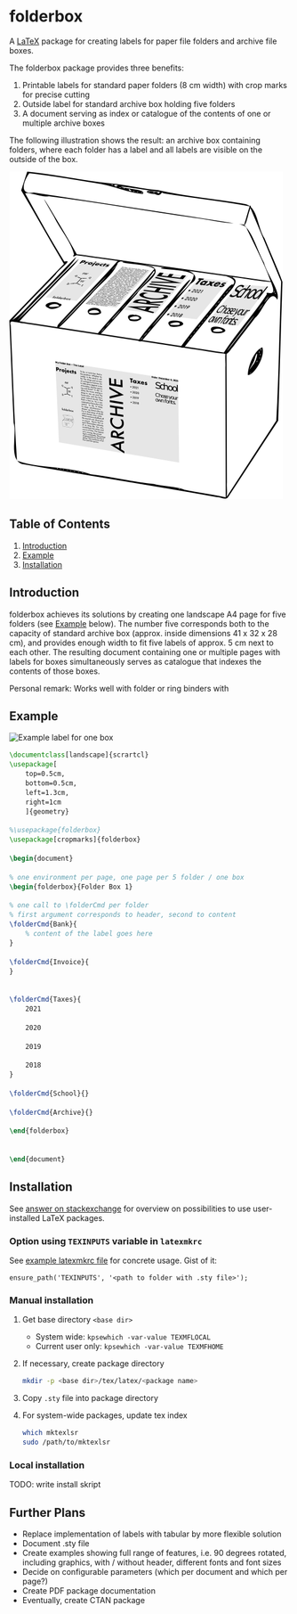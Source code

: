 # folderbox
A [LaTeX](https://www.latex-project.org) package for creating labels for paper file folders and archive file boxes.

The folderbox package provides three benefits:
1. Printable labels for standard paper folders (8 cm width) with crop marks for precise cutting
2. Outside label for standard archive box holding five folders
3. A document serving as index or catalogue of the contents of one or multiple archive boxes

The following illustration shows the result: an archive box containing folders, where each folder has a label and all labels are visible on the outside of the box.

![Archive box containing five file folders with labels and an overview of all labels on the outside of the box](./doc/folderbox_with_labels.svg)


[//]: # (TOC - START)

## Table of Contents
1. [Introduction](#introduction)
2. [Example](#example)
3. [Installation](#installation)

[//]: # (TOC - END)


## Introduction

folderbox achieves its solutions by creating one landscape A4 page for five folders (see [Example](#example) below). The number five corresponds both to the capacity of standard archive box (approx. inside dimensions 41 x 32 x 28 cm), and provides enough width to fit five labels of approx. 5 cm next to each other.
The resulting document containing one or multiple pages with labels for boxes simultaneously serves as catalogue that indexes the contents of those boxes.

Personal remark:
Works well with folder or ring binders with

## Example

![Example label for one box](./doc/example_label_page.svg)



```tex
\documentclass[landscape]{scrartcl}
\usepackage[
    top=0.5cm,
    bottom=0.5cm,
    left=1.3cm,
    right=1cm
    ]{geometry}

%\usepackage{folderbox}
\usepackage[cropmarks]{folderbox}

\begin{document}

% one environment per page, one page per 5 folder / one box
\begin{folderbox}{Folder Box 1}

% one call to \folderCmd per folder
% first argument corresponds to header, second to content
\folderCmd{Bank}{
    % content of the label goes here
}

\folderCmd{Invoice}{
}


\folderCmd{Taxes}{
    2021

    2020

    2019

    2018
}

\folderCmd{School}{}

\folderCmd{Archive}{}

\end{folderbox}


\end{document}

```



## Installation

See [answer on stackexchange](https://tex.stackexchange.com/a/73017) for overview on possibilities to use user-installed LaTeX packages.

### Option using `TEXINPUTS` variable in `latexmkrc`

See [example latexmkrc file](example/latexmkrc) for concrete usage. Gist of it:

```latexmkrc
ensure_path('TEXINPUTS', '<path to folder with .sty file>');
```

### Manual installation
1. Get base directory `<base dir>`
    - System wide: `kpsewhich -var-value TEXMFLOCAL`
    - Current user only: `kpsewhich -var-value TEXMFHOME`

2. If necessary, create package directory

    ```bash
    mkdir -p <base dir>/tex/latex/<package name>
    ```

3. Copy `.sty` file into package directory

4. For system-wide packages, update tex index
    ```bash
    which mktexlsr
    sudo /path/to/mktexlsr
    ```

### Local installation
TODO: write install skript




## Further Plans

- Replace implementation of labels with tabular by more flexible solution
- Document .sty file
- Create examples showing full range of features, i.e. 90 degrees rotated, including graphics, with / without header, different fonts and font sizes
- Decide on configurable parameters (which per document and which per page?)
- Create PDF package documentation
- Eventually, create CTAN package
